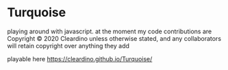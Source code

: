 # Turquoise
playing around with javascript.
at the moment my code contributions are Copyright © 2020 Cleardino unless otherwise stated, and any collaborators will retain copyright over anything they add

playable here https://cleardino.github.io/Turquoise/
